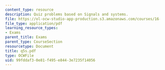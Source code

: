 ```yaml
---
content_type: resource
description: Quiz problems based on Signals and systems.
file: https://ol-ocw-studio-app-production.s3.amazonaws.com/courses/16-01-unified-engineering-i-ii-iii-iv-fall-2005-spring-2006/99fddaf30e81f495e8443e7235f14056_q5s.pdf
file_type: application/pdf
learning_resource_types:
- Exams
parent_title: Exams
parent_type: CourseSection
resourcetype: Document
title: q5s.pdf
type: OCWFile
uid: 99fddaf3-0e81-f495-e844-3e7235f14056
---
```


